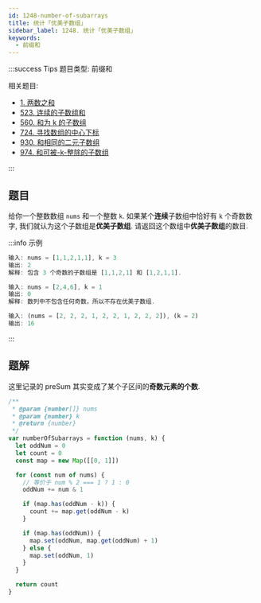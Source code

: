 ```yaml
---
id: 1248-number-of-subarrays
title: 统计「优美子数组」
sidebar_label: 1248. 统计「优美子数组」
keywords:
  - 前缀和
---
```


:::success Tips
题目类型: 前缀和

相关题目:

- [1. 两数之和](/leetcode/easy/1-two-sum)
- [523. 连续的子数组和](/leetcode/medium/523-check-subarray-sum)
- [560. 和为 k 的子数组](/leetcode/medium/560-subarray-sum)
- [724. 寻找数组的中心下标](/leetcode/easy/724-pivot-index)
- [930. 和相同的二元子数组](/leetcode/medium/930-num-subarrays-with-sum)
- [974. 和可被-k-整除的子数组](/leetcode/medium/974-subarrays-div-by-k)

:::

## 题目

给你一个整数数组 `nums` 和一个整数 `k`. 如果某个**连续**子数组中恰好有 `k` 个奇数数字, 我们就认为这个子数组是**优美子数组**. 请返回这个数组中**优美子数组**的数目.

:::info 示例

```ts
输入: nums = [1,1,2,1,1], k = 3
输出: 2
解释: 包含 3 个奇数的子数组是 [1,1,2,1] 和 [1,2,1,1].
```

```ts
输入: nums = [2,4,6], k = 1
输出: 0
解释: 数列中不包含任何奇数，所以不存在优美子数组.
```

```ts
输入: (nums = [2, 2, 2, 1, 2, 2, 1, 2, 2, 2]), (k = 2)
输出: 16
```

:::

## 题解

这里记录的 preSum 其实变成了某个子区间的**奇数元素的个数**.

```ts
/**
 * @param {number[]} nums
 * @param {number} k
 * @return {number}
 */
var numberOfSubarrays = function (nums, k) {
  let oddNum = 0
  let count = 0
  const map = new Map([[0, 1]])

  for (const num of nums) {
    // 等价于 num % 2 === 1 ? 1 : 0
    oddNum += num & 1

    if (map.has(oddNum - k)) {
      count += map.get(oddNum - k)
    }

    if (map.has(oddNum)) {
      map.set(oddNum, map.get(oddNum) + 1)
    } else {
      map.set(oddNum, 1)
    }
  }

  return count
}
```
